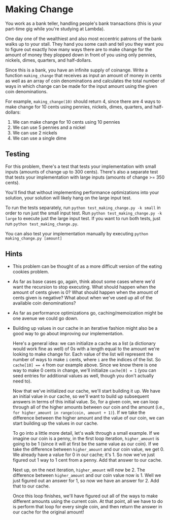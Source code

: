 # Making Change

You work as a bank teller, handling people's bank transactions (this is your
part-time gig while you're studying at Lambda).

One day one of the wealthiest and also most eccentric patrons of the bank walks
up to your stall. They hand you some cash and tell you they want you to figure
out exactly how many ways there are to make change for the amount of money they
plopped down in front of you using only pennies, nickels, dimes, quarters, and
half-dollars.

Since this is a bank, you have an infinite supply of coinange. Write a function
`making_change` that receives as input an amount of money in cents as well as an
array of coin denominations and calculates the total number of ways in which
change can be made for the input amount using the given coin denominations.

For example, `making_change(10)` should return 4, since there are 4 ways to make
change for 10 cents using pennies, nickels, dimes, quarters, and half-dollars:

1.  We can make change for 10 cents using 10 pennies
2.  We can use 5 pennies and a nickel
3.  We can use 2 nickels
4.  We can use a single dime

## Testing

For this problem, there's a test that tests your implementation with small
inputs (amounts of change up to 300 cents). There's also a separate test that
tests your implementation with large inputs (amounts of change >= 350 cents).

You'll find that without implementing performance optimizations into your
solution, your solution will likely hang on the large input test.

To run the tests separately, run `python test_making_change.py -k small` in
order to run just the small input test. Run `python test_making_change.py -k large` to execute just the large input test. If you want to run both tests, just
run `python test_making_change.py`.

You can also test your implementation manually by executing `python making_change.py [amount]`

## Hints

-   This problem can be thought of as a more difficult version of the eating
    cookies problem.
-   As far as base cases go, again, think about some cases where we'd want the
    recursion to stop executing. What should happen when the amount of cents
    given is 0? What should happen when the amount of cents given is negative?
    What about when we've used up all of the available coin denominations?
-   As far as performance optimizations go, caching/memoization might be one
    avenue we could go down.
-   Building up values in our cache in an iterative fashion might also be a good
    way to go about improving our implementation.

    Here's a general idea: we can initialize a cache as a list (a dictionary
    would work fine as well) of 0s with a length equal to the amount we're
    looking to make change for. Each value of the list will represent the number
    of ways to make `i` cents, where `i` are the indices of the list. So
    `cache[10] == 4` from our example above. Since we know there is one way to
    make 0 cents in change, we'll initialize `cache[0] = 1` (you can seed entries
    for additional values as well, though you don't actually need to).

    Now that we've initialized our cache, we'll start building it up. We have an
    initial value in our cache, so we'll want to build up subsequent answers in
    terms of this initial value. So, for a given coin, we can loop through all of
    the higher amounts between our coin and the amount (i.e., `for higher_amount in range(coin, amount + 1)`). If we take the difference between the higher
    amount and the value of our coin, we can start building up the values in our
    cache.

    To go into a little more detail, let's walk through a small example. If we
    imagine our coin is a penny, in the first loop iteration, `higher_amount` is
    going to be 1 (since it will at first be the same value as our coin). If we
    take the difference between `higher_amount` and our coin value, we get 0. We
    already have a value for 0 in our cache; it's 1. So now we've just figured
    out 1 way to 1 cent from a penny. Add that answer to our cache.

    Next up, on the next iteration, `higher_amount` will now be 2. The difference
    between `higher_amount` and our coin value now is 1. Well we just figured out
    an answer for 1, so now we have an answer for 2. Add that to our cache.

    Once this loop finishes, we'll have figured out all of the ways to make
    different amounts using the current coin. At that point, all we have to do is
    perform that loop for every single coin, and then return the answer in our
    cache for the original amount!
